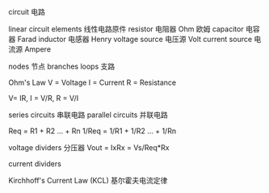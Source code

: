 circuit 电路

linear circuit elements 线性电路原件
resistor 电阻器 Ohm 欧姆
capacitor   电容器  Farad
inductor    电感器  Henry 
voltage source  电压源  Volt
current source  电流源  Ampere


nodes   节点
branches
loops 支路


Ohm's Law
V = Voltage
I = Current
R = Resistance

V= IR, I = V/R, R = V/I

series circuits 串联电路
parallel circuits   并联电路

Req = R1 + R2 ... + Rn
1/Req = 1/R1 + 1/R2 ... + 1/Rn

voltage dividers 分压器
Vout = IxRx = Vs/Req*Rx

current dividers

Kirchhoff's Current Law (KCL) 基尔霍夫电流定律
